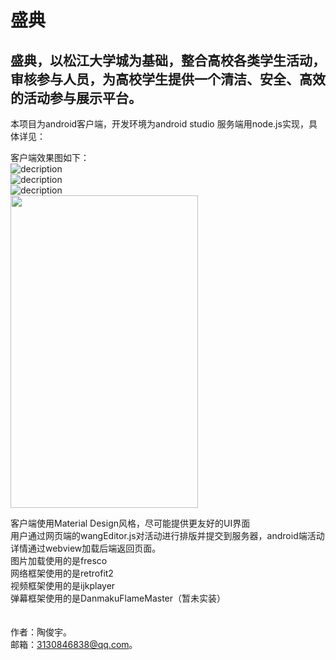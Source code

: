 盛典
====
盛典，以松江大学城为基础，整合高校各类学生活动，审核参与人员，为高校学生提供一个清洁、安全、高效的活动参与展示平台。
---

本项目为android客户端，开发环境为android studio
服务端用node.js实现，具体详见：

客户端效果图如下：<br />
![decription](/img/g_a.gif)<br />
![decription](/img/g_b.gif)<br />
![decription](/img/g_c.gif)<br />
<img src="http://taojunyu.com/img/img_a.png"  height="500" width="300">

客户端使用Material Design风格，尽可能提供更友好的UI界面<br />
用户通过网页端的wangEditor.js对活动进行排版并提交到服务器，android端活动详情通过webview加载后端返回页面。<br />
图片加载使用的是fresco<br />
网络框架使用的是retrofit2 <br />
视频框架使用的是ijkplayer <br />
弹幕框架使用的是DanmakuFlameMaster（暂未实装）<br /><br /><br />
作者：陶俊宇。<br />
邮箱：3130846838@qq.com。

